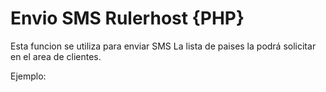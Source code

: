 # Envio SMS Rulerhost {PHP}

Esta funcion se utiliza para enviar SMS
La lista de paises la podrá solicitar en el area de clientes.

Ejemplo:
<?php
  $SMS = sms('Usuario_API','Contrasena_api','5511111111','Hola como estás!','123');
?>
